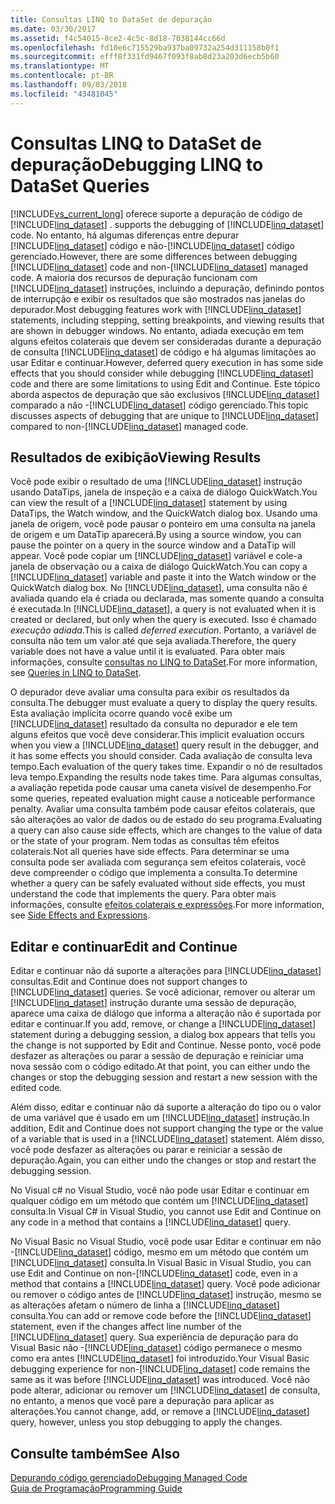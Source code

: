 ```yaml
---
title: Consultas LINQ to DataSet de depuração
ms.date: 03/30/2017
ms.assetid: f4c54015-8ce2-4c5c-8d18-7038144cc66d
ms.openlocfilehash: fd10e6c715529ba937ba09732a254d311158b0f1
ms.sourcegitcommit: efff8f331fd9467f093f8ab8d23a203d6ecb5b60
ms.translationtype: MT
ms.contentlocale: pt-BR
ms.lasthandoff: 09/03/2018
ms.locfileid: "43481045"
---
```

# <a name="debugging-linq-to-dataset-queries"></a><span data-ttu-id="dc85b-102">Consultas LINQ to DataSet de depuração</span><span class="sxs-lookup"><span data-stu-id="dc85b-102">Debugging LINQ to DataSet Queries</span></span>
[!INCLUDE[vs_current_long](../../../../includes/vs-current-long-md.md)]<span data-ttu-id="dc85b-103"> oferece suporte a depuração de código de [!INCLUDE[linq_dataset](../../../../includes/linq-dataset-md.md)] .</span><span class="sxs-lookup"><span data-stu-id="dc85b-103"> supports the debugging of [!INCLUDE[linq_dataset](../../../../includes/linq-dataset-md.md)] code.</span></span> <span data-ttu-id="dc85b-104">No entanto, há algumas diferenças entre depurar [!INCLUDE[linq_dataset](../../../../includes/linq-dataset-md.md)] código e não-[!INCLUDE[linq_dataset](../../../../includes/linq-dataset-md.md)] código gerenciado.</span><span class="sxs-lookup"><span data-stu-id="dc85b-104">However, there are some differences between debugging [!INCLUDE[linq_dataset](../../../../includes/linq-dataset-md.md)] code and non-[!INCLUDE[linq_dataset](../../../../includes/linq-dataset-md.md)] managed code.</span></span> <span data-ttu-id="dc85b-105">A maioria dos recursos de depuração funcionam com [!INCLUDE[linq_dataset](../../../../includes/linq-dataset-md.md)] instruções, incluindo a depuração, definindo pontos de interrupção e exibir os resultados que são mostrados nas janelas do depurador.</span><span class="sxs-lookup"><span data-stu-id="dc85b-105">Most debugging features work with [!INCLUDE[linq_dataset](../../../../includes/linq-dataset-md.md)] statements, including stepping, setting breakpoints, and viewing results that are shown in debugger windows.</span></span> <span data-ttu-id="dc85b-106">No entanto, adiada execução em tem alguns efeitos colaterais que devem ser consideradas durante a depuração de consulta [!INCLUDE[linq_dataset](../../../../includes/linq-dataset-md.md)] de código e há algumas limitações ao usar Editar e continuar.</span><span class="sxs-lookup"><span data-stu-id="dc85b-106">However, deferred query execution in has some side effects that you should consider while debugging [!INCLUDE[linq_dataset](../../../../includes/linq-dataset-md.md)] code and there are some limitations to using Edit and Continue.</span></span> <span data-ttu-id="dc85b-107">Este tópico aborda aspectos de depuração que são exclusivos [!INCLUDE[linq_dataset](../../../../includes/linq-dataset-md.md)] comparado a não -[!INCLUDE[linq_dataset](../../../../includes/linq-dataset-md.md)] código gerenciado.</span><span class="sxs-lookup"><span data-stu-id="dc85b-107">This topic discusses aspects of debugging that are unique to [!INCLUDE[linq_dataset](../../../../includes/linq-dataset-md.md)] compared to non-[!INCLUDE[linq_dataset](../../../../includes/linq-dataset-md.md)] managed code.</span></span>  
  
## <a name="viewing-results"></a><span data-ttu-id="dc85b-108">Resultados de exibição</span><span class="sxs-lookup"><span data-stu-id="dc85b-108">Viewing Results</span></span>  
 <span data-ttu-id="dc85b-109">Você pode exibir o resultado de uma [!INCLUDE[linq_dataset](../../../../includes/linq-dataset-md.md)] instrução usando DataTips, janela de inspeção e a caixa de diálogo QuickWatch.</span><span class="sxs-lookup"><span data-stu-id="dc85b-109">You can view the result of a [!INCLUDE[linq_dataset](../../../../includes/linq-dataset-md.md)] statement by using DataTips, the Watch window, and the QuickWatch dialog box.</span></span> <span data-ttu-id="dc85b-110">Usando uma janela de origem, você pode pausar o ponteiro em uma consulta na janela de origem e um DataTip aparecerá.</span><span class="sxs-lookup"><span data-stu-id="dc85b-110">By using a source window, you can pause the pointer on a query in the source window and a DataTip will appear.</span></span> <span data-ttu-id="dc85b-111">Você pode copiar um [!INCLUDE[linq_dataset](../../../../includes/linq-dataset-md.md)] variável e cole-a janela de observação ou a caixa de diálogo QuickWatch.</span><span class="sxs-lookup"><span data-stu-id="dc85b-111">You can copy a [!INCLUDE[linq_dataset](../../../../includes/linq-dataset-md.md)] variable and paste it into the Watch window or the QuickWatch dialog box.</span></span> <span data-ttu-id="dc85b-112">No [!INCLUDE[linq_dataset](../../../../includes/linq-dataset-md.md)], uma consulta não é avaliada quando ela é criada ou declarada, mas somente quando a consulta é executada.</span><span class="sxs-lookup"><span data-stu-id="dc85b-112">In [!INCLUDE[linq_dataset](../../../../includes/linq-dataset-md.md)], a query is not evaluated when it is created or declared, but only when the query is executed.</span></span> <span data-ttu-id="dc85b-113">Isso é chamado *execução adiada*.</span><span class="sxs-lookup"><span data-stu-id="dc85b-113">This is called *deferred execution*.</span></span> <span data-ttu-id="dc85b-114">Portanto, a variável de consulta não tem um valor até que seja avaliada.</span><span class="sxs-lookup"><span data-stu-id="dc85b-114">Therefore, the query variable does not have a value until it is evaluated.</span></span> <span data-ttu-id="dc85b-115">Para obter mais informações, consulte [consultas no LINQ to DataSet](../../../../docs/framework/data/adonet/queries-in-linq-to-dataset.md).</span><span class="sxs-lookup"><span data-stu-id="dc85b-115">For more information, see [Queries in LINQ to DataSet](../../../../docs/framework/data/adonet/queries-in-linq-to-dataset.md).</span></span>  
  
 <span data-ttu-id="dc85b-116">O depurador deve avaliar uma consulta para exibir os resultados da consulta.</span><span class="sxs-lookup"><span data-stu-id="dc85b-116">The debugger must evaluate a query to display the query results.</span></span> <span data-ttu-id="dc85b-117">Esta avaliação implícita ocorre quando você exibe um [!INCLUDE[linq_dataset](../../../../includes/linq-dataset-md.md)] resultado da consulta no depurador e ele tem alguns efeitos que você deve considerar.</span><span class="sxs-lookup"><span data-stu-id="dc85b-117">This implicit evaluation occurs when you view a [!INCLUDE[linq_dataset](../../../../includes/linq-dataset-md.md)] query result in the debugger, and it has some effects you should consider.</span></span> <span data-ttu-id="dc85b-118">Cada avaliação de consulta leva tempo.</span><span class="sxs-lookup"><span data-stu-id="dc85b-118">Each evaluation of the query takes time.</span></span> <span data-ttu-id="dc85b-119">Expandir o nó de resultados leva tempo.</span><span class="sxs-lookup"><span data-stu-id="dc85b-119">Expanding the results node takes time.</span></span> <span data-ttu-id="dc85b-120">Para algumas consultas, a avaliação repetida pode causar uma caneta visível de desempenho.</span><span class="sxs-lookup"><span data-stu-id="dc85b-120">For some queries, repeated evaluation might cause a noticeable performance penalty.</span></span> <span data-ttu-id="dc85b-121">Avaliar uma consulta também pode causar efeitos colaterais, que são alterações ao valor de dados ou de estado do seu programa.</span><span class="sxs-lookup"><span data-stu-id="dc85b-121">Evaluating a query can also cause side effects, which are changes to the value of data or the state of your program.</span></span> <span data-ttu-id="dc85b-122">Nem todas as consultas têm efeitos colaterais.</span><span class="sxs-lookup"><span data-stu-id="dc85b-122">Not all queries have side effects.</span></span> <span data-ttu-id="dc85b-123">Para determinar se uma consulta pode ser avaliada com segurança sem efeitos colaterais, você deve compreender o código que implementa a consulta.</span><span class="sxs-lookup"><span data-stu-id="dc85b-123">To determine whether a query can be safely evaluated without side effects, you must understand the code that implements the query.</span></span> <span data-ttu-id="dc85b-124">Para obter mais informações, consulte [efeitos colaterais e expressões](https://msdn.microsoft.com/library/e1f8a6ea-9e19-481d-b6bd-df120ad3bf4e).</span><span class="sxs-lookup"><span data-stu-id="dc85b-124">For more information, see [Side Effects and Expressions](https://msdn.microsoft.com/library/e1f8a6ea-9e19-481d-b6bd-df120ad3bf4e).</span></span>  
  
## <a name="edit-and-continue"></a><span data-ttu-id="dc85b-125">Editar e continuar</span><span class="sxs-lookup"><span data-stu-id="dc85b-125">Edit and Continue</span></span>  
 <span data-ttu-id="dc85b-126">Editar e continuar não dá suporte a alterações para [!INCLUDE[linq_dataset](../../../../includes/linq-dataset-md.md)] consultas.</span><span class="sxs-lookup"><span data-stu-id="dc85b-126">Edit and Continue does not support changes to [!INCLUDE[linq_dataset](../../../../includes/linq-dataset-md.md)] queries.</span></span> <span data-ttu-id="dc85b-127">Se você adicionar, remover ou alterar um [!INCLUDE[linq_dataset](../../../../includes/linq-dataset-md.md)] instrução durante uma sessão de depuração, aparece uma caixa de diálogo que informa a alteração não é suportada por editar e continuar.</span><span class="sxs-lookup"><span data-stu-id="dc85b-127">If you add, remove, or change a [!INCLUDE[linq_dataset](../../../../includes/linq-dataset-md.md)] statement during a debugging session, a dialog box appears that tells you the change is not supported by Edit and Continue.</span></span> <span data-ttu-id="dc85b-128">Nesse ponto, você pode desfazer as alterações ou parar a sessão de depuração e reiniciar uma nova sessão com o código editado.</span><span class="sxs-lookup"><span data-stu-id="dc85b-128">At that point, you can either undo the changes or stop the debugging session and restart a new session with the edited code.</span></span>  
  
 <span data-ttu-id="dc85b-129">Além disso, editar e continuar não dá suporte a alteração do tipo ou o valor de uma variável que é usado em um [!INCLUDE[linq_dataset](../../../../includes/linq-dataset-md.md)] instrução.</span><span class="sxs-lookup"><span data-stu-id="dc85b-129">In addition, Edit and Continue does not support changing the type or the value of a variable that is used in a [!INCLUDE[linq_dataset](../../../../includes/linq-dataset-md.md)] statement.</span></span> <span data-ttu-id="dc85b-130">Além disso, você pode desfazer as alterações ou parar e reiniciar a sessão de depuração.</span><span class="sxs-lookup"><span data-stu-id="dc85b-130">Again, you can either undo the changes or stop and restart the debugging session.</span></span>  
  
 <span data-ttu-id="dc85b-131">No Visual c# no Visual Studio, você não pode usar Editar e continuar em qualquer código em um método que contém um [!INCLUDE[linq_dataset](../../../../includes/linq-dataset-md.md)] consulta.</span><span class="sxs-lookup"><span data-stu-id="dc85b-131">In Visual C# in Visual Studio, you cannot use Edit and Continue on any code in a method that contains a [!INCLUDE[linq_dataset](../../../../includes/linq-dataset-md.md)] query.</span></span>  
  
 <span data-ttu-id="dc85b-132">No Visual Basic no Visual Studio, você pode usar Editar e continuar em não -[!INCLUDE[linq_dataset](../../../../includes/linq-dataset-md.md)] código, mesmo em um método que contém um [!INCLUDE[linq_dataset](../../../../includes/linq-dataset-md.md)] consulta.</span><span class="sxs-lookup"><span data-stu-id="dc85b-132">In Visual Basic in Visual Studio, you can use Edit and Continue on non-[!INCLUDE[linq_dataset](../../../../includes/linq-dataset-md.md)] code, even in a method that contains a [!INCLUDE[linq_dataset](../../../../includes/linq-dataset-md.md)] query.</span></span> <span data-ttu-id="dc85b-133">Você pode adicionar ou remover o código antes de [!INCLUDE[linq_dataset](../../../../includes/linq-dataset-md.md)] instrução, mesmo se as alterações afetam o número de linha a [!INCLUDE[linq_dataset](../../../../includes/linq-dataset-md.md)] consulta.</span><span class="sxs-lookup"><span data-stu-id="dc85b-133">You can add or remove code before the [!INCLUDE[linq_dataset](../../../../includes/linq-dataset-md.md)] statement, even if the changes affect line number of the [!INCLUDE[linq_dataset](../../../../includes/linq-dataset-md.md)] query.</span></span> <span data-ttu-id="dc85b-134">Sua experiência de depuração para do Visual Basic não -[!INCLUDE[linq_dataset](../../../../includes/linq-dataset-md.md)] código permanece o mesmo como era antes [!INCLUDE[linq_dataset](../../../../includes/linq-dataset-md.md)] foi introduzido.</span><span class="sxs-lookup"><span data-stu-id="dc85b-134">Your Visual Basic debugging experience for non-[!INCLUDE[linq_dataset](../../../../includes/linq-dataset-md.md)] code remains the same as it was before [!INCLUDE[linq_dataset](../../../../includes/linq-dataset-md.md)] was introduced.</span></span> <span data-ttu-id="dc85b-135">Você não pode alterar, adicionar ou remover um [!INCLUDE[linq_dataset](../../../../includes/linq-dataset-md.md)] de consulta, no entanto, a menos que você pare a depuração para aplicar as alterações.</span><span class="sxs-lookup"><span data-stu-id="dc85b-135">You cannot change, add, or remove a [!INCLUDE[linq_dataset](../../../../includes/linq-dataset-md.md)] query, however, unless you stop debugging to apply the changes.</span></span>  
  
## <a name="see-also"></a><span data-ttu-id="dc85b-136">Consulte também</span><span class="sxs-lookup"><span data-stu-id="dc85b-136">See Also</span></span>  
 [<span data-ttu-id="dc85b-137">Depurando código gerenciado</span><span class="sxs-lookup"><span data-stu-id="dc85b-137">Debugging Managed Code</span></span>](/visualstudio/debugger/debugging-managed-code)  
 [<span data-ttu-id="dc85b-138">Guia de Programação</span><span class="sxs-lookup"><span data-stu-id="dc85b-138">Programming Guide</span></span>](../../../../docs/framework/data/adonet/programming-guide-linq-to-dataset.md)
